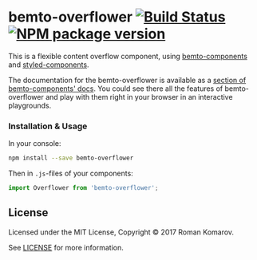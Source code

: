 # bemto-overflower [![Build Status][build]][build-link] [![NPM package version][version]][version-link]

[build]: https://travis-ci.org/bemto/bemto-overflower.svg?branch=master
[build-link]: https://travis-ci.org/bemto/bemto-overflower
[version]: https://img.shields.io/npm/v/bemto-overflower.svg
[version-link]: https://www.npmjs.com/package/bemto-overflower

This is a flexible content overflow component, using [bemto-components](https://github.com/bemto/bemto-components) and [styled-components](https://www.styled-components.com/).

The documentation for the bemto-overflower is available as a [section of bemto-components' docs](http://kizu.ru/bemto-components/#bemtooverflower). You could see there all the features of bemto-overflower and play with them right in your browser in an interactive playgrounds.

### Installation & Usage

In your console:

``` sh
npm install --save bemto-overflower
```

Then in `.js`-files of your components:

``` js static
import Overflower from 'bemto-overflower';
```

## License

Licensed under the MIT License, Copyright © 2017 Roman Komarov.

See [LICENSE](./) for more information.
